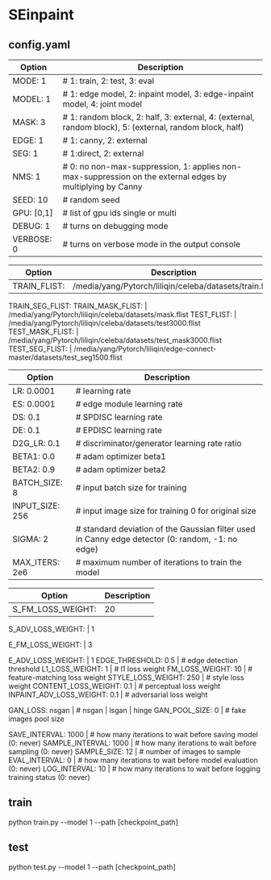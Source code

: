 # SEinpaint

## config.yaml
Option          | Description
----------------| -----------
MODE: 1         |   # 1: train, 2: test, 3: eval
MODEL: 1        |   # 1: edge model, 2: inpaint model, 3: edge-inpaint model, 4: joint model
MASK: 3         |   # 1: random block, 2: half, 3: external, 4: (external, random block), 5: (external, random block, half)
EDGE: 1         |   # 1: canny, 2: external
SEG: 1          |   # 1:direct, 2: external
NMS: 1          |   # 0: no non-max-suppression, 1: applies non-max-suppression on the external edges by multiplying by Canny
SEED: 10        |   # random seed
GPU: [0,1]      |   # list of gpu ids  single or multi
DEBUG: 1        |   # turns on debugging mode
VERBOSE: 0      |   # turns on verbose mode in the output console

Option          | Description
----------------| -----------
TRAIN_FLIST:                    |       /media/yang/Pytorch/liliqin/celeba/datasets/train.flist
TRAIN_SEG_FLIST: 
TRAIN_MASK_FLIST:               |       /media/yang/Pytorch/liliqin/celeba/datasets/mask.flist
TEST_FLIST:                     |       /media/yang/Pytorch/liliqin/celeba/datasets/test3000.flist
TEST_MASK_FLIST:                |       /media/yang/Pytorch/liliqin/celeba/datasets/test_mask3000.flist
TEST_SEG_FLIST:                 |       /media/yang/Pytorch/liliqin/edge-connect-master/datasets/test_seg1500.flist

Option                | Description
----------------------|------------
LR: 0.0001            |        # learning rate
ES: 0.0001            |        # edge module learning rate
DS: 0.1               |        # SPDISC  learning rate
DE: 0.1               |       # EPDISC  learning rate
D2G_LR: 0.1           |       # discriminator/generator learning rate ratio
BETA1: 0.0            |       # adam optimizer beta1
BETA2: 0.9            |       # adam optimizer beta2
BATCH_SIZE: 8         |      # input batch size for training
INPUT_SIZE: 256       |       # input image size for training 0 for original size
SIGMA: 2              |       # standard deviation of the Gaussian filter used in Canny edge detector (0: random, -1: no edge)
MAX_ITERS: 2e6        |       # maximum number of iterations to train the model

Option                       | Description
-----------------------------|------------
S_FM_LOSS_WEIGHT:            |  20

S_ADV_LOSS_WEIGHT:           |  1

E_FM_LOSS_WEIGHT:            |  3

E_ADV_LOSS_WEIGHT:           |  1
EDGE_THRESHOLD: 0.5          |    # edge detection threshold
L1_LOSS_WEIGHT: 1            |    # l1 loss weight
FM_LOSS_WEIGHT: 10           |    # feature-matching loss weight
STYLE_LOSS_WEIGHT: 250       |    # style loss weight
CONTENT_LOSS_WEIGHT: 0.1     |    # perceptual loss weight
INPAINT_ADV_LOSS_WEIGHT: 0.1 |    # adversarial loss weight

GAN_LOSS: nsgan          |     # nsgan | lsgan | hinge
GAN_POOL_SIZE: 0         |     # fake images pool size

SAVE_INTERVAL: 1000      |     # how many iterations to wait before saving model (0: never)
SAMPLE_INTERVAL: 1000    |     # how many iterations to wait before sampling (0: never)
SAMPLE_SIZE: 12          |     # number of images to sample
EVAL_INTERVAL: 0         |     # how many iterations to wait before model evaluation (0: never)
LOG_INTERVAL: 10         |     # how many iterations to wait before logging training status (0: never)

## train 
   python train.py --model 1  --path [checkpoint_path]  
   
## test
   python test.py --model 1 --path [checkpoint_path]
